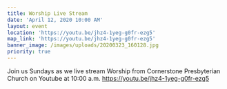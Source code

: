 ```yaml
---
title: Worship Live Stream
date: 'April 12, 2020 10:00 AM'
layout: event
location: 'https://youtu.be/jhz4-1yeg-g0fr-ezg5'
map_link: 'https://youtu.be/jhz4-1yeg-g0fr-ezg5'
banner_image: /images/uploads/20200323_160128.jpg
priority: true
---
```

Join us Sundays as we live stream Worship from Cornerstone Presbyterian Church on Youtube at 10:00 a.m. https://youtu.be/jhz4-1yeg-g0fr-ezg5